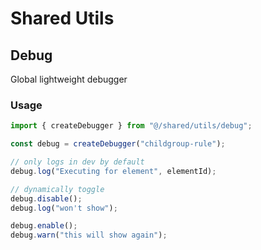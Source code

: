 # Shared Utils

## Debug

Global lightweight debugger

### Usage

```ts
import { createDebugger } from "@/shared/utils/debug";

const debug = createDebugger("childgroup-rule");

// only logs in dev by default
debug.log("Executing for element", elementId);

// dynamically toggle
debug.disable();
debug.log("won't show");

debug.enable();
debug.warn("this will show again");
```
